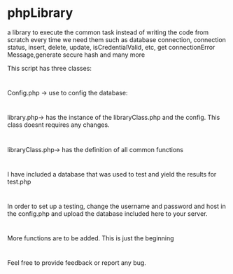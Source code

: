 # phpLibrary
a library to execute the common task instead of writing the code from scratch every time we need them such as database connection, connection status, insert,
delete, update, isCredentialValid, etc, get connectionError Message,generate secure hash and many more

This script has three classes:
#
Config.php -> use to config the database:
# 
library.php-> has  the instance of the libraryClass.php and the config. This class doesnt requires any changes.
#
libraryClass.php-> has the definition of all common functions
#
I  have included a database that was used to test and yield the results for test.php
#
In order to set up a testing, change the username and password and host in the config.php and upload the database included here to your
server. 
#
More functions are to be added. This is just the beginning
#
Feel free to provide feedback or report any bug.
